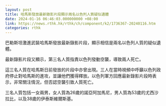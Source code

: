 ```yaml
---
layout: post
title: 哈馬斯發放最新錄影片段顯示兩名以色列人質疑似遺體
date: 2024-01-16 06:46:03.000000000 +08:00
link: https://news.rthk.hk/rthk/ch/component/k2/1736367-20240116.htm
categories: rthk
---
```


巴勒斯坦激進武裝哈馬斯發放最新錄影片段，顯示相信是兩名以色列人質的疑似遺體。

最新錄影片段又顯示，第三名人質指責以色列發動空襲，導致兩人死亡。

這三名人質在哈馬斯日前發放的片段中亦曾出現。三人在當時視頻中呼籲以色列政府停止對哈馬斯的進攻，並讓他們獲得釋放。以色列軍方回應最新錄影片段時表示，非常關注情況，但否認空襲引致人質死亡。

三名人質包括一女兩男，女人質為26歲的諾亞阿加馬尼，男人質為53歲的尤西沙拉比，以及38歲的伊泰斯維爾斯基。
